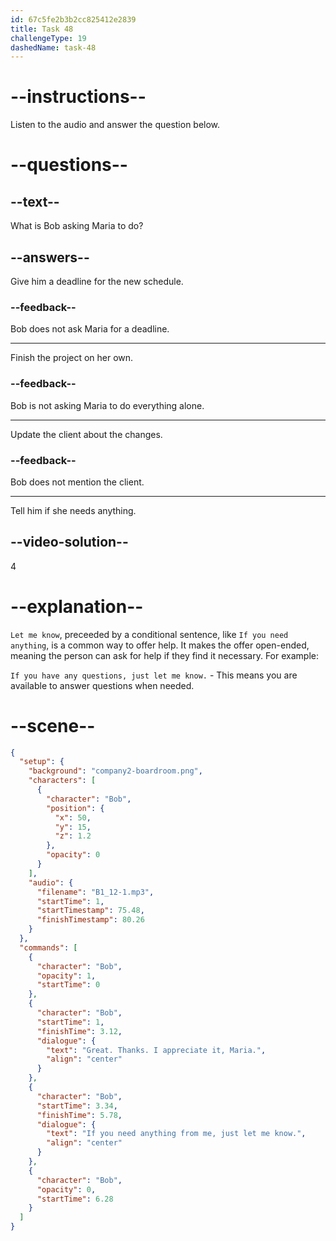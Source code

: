 ```yaml
---
id: 67c5fe2b3b2cc825412e2839
title: Task 48
challengeType: 19
dashedName: task-48
---
```


<!-- (Audio) Bob: Great. Thanks. I appreciate it, Maria. If you need anything from me, just let me know. -->

# --instructions--

Listen to the audio and answer the question below.

# --questions--

## --text--

What is Bob asking Maria to do?  

## --answers--

Give him a deadline for the new schedule.  

### --feedback--

Bob does not ask Maria for a deadline.  

---

Finish the project on her own.  

### --feedback--

Bob is not asking Maria to do everything alone.

---

Update the client about the changes.  

### --feedback--

Bob does not mention the client.

---

Tell him if she needs anything.  

## --video-solution--

4  

# --explanation--

`Let me know`, preceeded by a conditional sentence, like `If you need anything`, is a common way to offer help. It makes the offer open-ended, meaning the person can ask for help if they find it necessary. For example:

`If you have any questions, just let me know.` - This means you are available to answer questions when needed.

# --scene--

```json
{
  "setup": {
    "background": "company2-boardroom.png",
    "characters": [
      {
        "character": "Bob",
        "position": {
          "x": 50,
          "y": 15,
          "z": 1.2
        },
        "opacity": 0
      }
    ],
    "audio": {
      "filename": "B1_12-1.mp3",
      "startTime": 1,
      "startTimestamp": 75.48,
      "finishTimestamp": 80.26
    }
  },
  "commands": [
    {
      "character": "Bob",
      "opacity": 1,
      "startTime": 0
    },
    {
      "character": "Bob",
      "startTime": 1,
      "finishTime": 3.12,
      "dialogue": {
        "text": "Great. Thanks. I appreciate it, Maria.",
        "align": "center"
      }
    },
    {
      "character": "Bob",
      "startTime": 3.34,
      "finishTime": 5.78,
      "dialogue": {
        "text": "If you need anything from me, just let me know.",
        "align": "center"
      }
    },
    {
      "character": "Bob",
      "opacity": 0,
      "startTime": 6.28
    }
  ]
}
```
